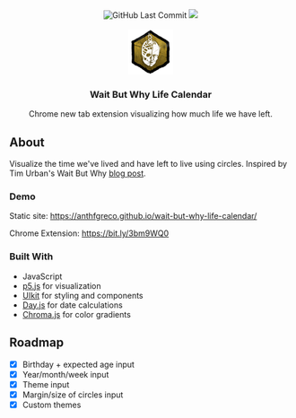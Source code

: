 <!-- Shields -->
<div align="center">
  <img src="https://img.shields.io/github/last-commit/anthfgreco/wait-but-why-life-calendar" 
       alt="GitHub Last Commit"/>
  <img src="https://img.shields.io/github/repo-size/anthfgreco/wait-but-why-life-calendar" 
       alt"GitHub Repo Size"/>
</div>

<!-- Project Logo -->
<br />
<div align="center">
  <a href="https://github.com/anthfgreco/wait-but-why-life-calendar">
    <img src="images/icon128.png" alt="Logo" width="80" height="80">
  </a>

  <h3 align="center">Wait But Why Life Calendar</h3>

  <p align="center">
    Chrome new tab extension visualizing how much life we have left.
  </p>
</div>

## About

Visualize the time we've lived and have left to live using circles. Inspired by Tim Urban's Wait But Why [blog post](https://waitbutwhy.com/2014/05/life-weeks.html).

### Demo

Static site: https://anthfgreco.github.io/wait-but-why-life-calendar/

Chrome Extension: https://bit.ly/3bm9WQ0

### Built With

- JavaScript
- [p5.js](https://p5js.org/) for visualization
- [UIkit](https://getuikit.com/) for styling and components
- [Day.js](https://day.js.org/) for date calculations
- [Chroma.js](https://gka.github.io/chroma.js/) for color gradients

## Roadmap

- [x] Birthday + expected age input
- [x] Year/month/week input
- [x] Theme input
- [x] Margin/size of circles input
- [x] Custom themes
